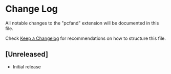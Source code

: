 # Change Log

All notable changes to the "pcfand" extension will be documented in this file.

Check [Keep a Changelog](http://keepachangelog.com/) for recommendations on how to structure this file.

## [Unreleased]

- Initial release